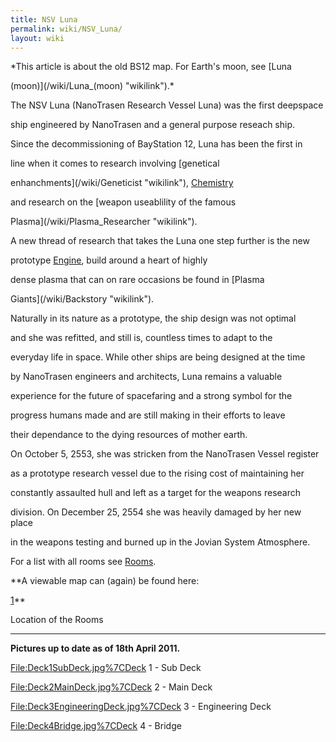 ```yaml
---
title: NSV Luna
permalink: wiki/NSV_Luna/
layout: wiki
---
```


*This article is about the old BS12 map. For Earth's moon, see [Luna
(moon)](/wiki/Luna_(moon) "wikilink").*

The NSV Luna (NanoTrasen Research Vessel Luna) was the first deepspace
ship engineered by NanoTrasen and a general purpose reseach ship.  
Since the decommissioning of BayStation 12, Luna has been the first in
line when it comes to research involving [genetical
enhanchments](/wiki/Geneticist "wikilink"), [Chemistry](Chemistry "wikilink")
and research on the [weapon useablility of the famous
Plasma](/wiki/Plasma_Researcher "wikilink").  
A new thread of research that takes the Luna one step further is the new
prototype [Engine](/wiki/Engine "wikilink"), build around a heart of highly
dense plasma that can on rare occasions be found in [Plasma
Giants](/wiki/Backstory "wikilink").  
Naturally in its nature as a prototype, the ship design was not optimal
and she was refitted, and still is, countless times to adapt to the
everyday life in space. While other ships are being designed at the time
by NanoTrasen engineers and architects, Luna remains a valuable
experience for the future of spacefaring and a strong symbol for the
progress humans made and are still making in their efforts to leave
their dependance to the dying resources of mother earth.

On October 5, 2553, she was stricken from the NanoTrasen Vessel register
as a prototype research vessel due to the rising cost of maintaining her
constantly assaulted hull and left as a target for the weapons research
division. On December 25, 2554 she was heavily damaged by her new place
in the weapons testing and burned up in the Jovian System Atmosphere.

For a list with all rooms see [Rooms](/wiki/Category%3ARooms "wikilink").

**A viewable map can (again) be found here:
[1](http://79.97.112.192/html/map-bs12.html)**

Location of the Rooms
---------------------

**Pictures up to date as of 18th April 2011.**

<File:Deck1SubDeck.jpg%7CDeck> 1 - Sub Deck
<File:Deck2MainDeck.jpg%7CDeck> 2 - Main Deck
<File:Deck3EngineeringDeck.jpg%7CDeck> 3 - Engineering Deck
<File:Deck4Bridge.jpg%7CDeck> 4 - Bridge

